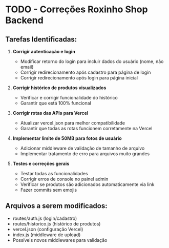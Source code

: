 # TODO - Correções Roxinho Shop Backend

## Tarefas Identificadas:

1. **Corrigir autenticação e login**
   - Modificar retorno do login para incluir dados do usuário (nome, não email)
   - Corrigir redirecionamento após cadastro para página de login
   - Corrigir redirecionamento após login para página inicial

2. **Corrigir histórico de produtos visualizados**
   - Verificar e corrigir funcionalidade do histórico
   - Garantir que está 100% funcional

3. **Corrigir rotas das APIs para Vercel**
   - Atualizar vercel.json para melhor compatibilidade
   - Garantir que todas as rotas funcionem corretamente na Vercel

4. **Implementar limite de 50MB para fotos de usuário**
   - Adicionar middleware de validação de tamanho de arquivo
   - Implementar tratamento de erro para arquivos muito grandes

5. **Testes e correções gerais**
   - Testar todas as funcionalidades
   - Corrigir erros de console no painel admin
   - Verificar se produtos são adicionados automaticamente via link
   - Fazer commits sem emojis

## Arquivos a serem modificados:
- routes/auth.js (login/cadastro)
- routes/historico.js (histórico de produtos)
- vercel.json (configuração Vercel)
- index.js (middleware de upload)
- Possíveis novos middlewares para validação